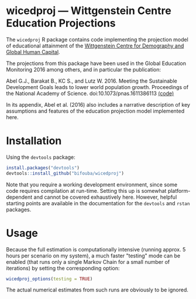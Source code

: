 # wicedproj — Wittgenstein Centre Education Projections

The `wicedproj` R package contains code implementing the projection model of educational attainment
of the [Wittgenstein Centre for Demography and Global Human Capital](http://www.wittgensteincentre.org/en/index.htm). 

The projections from this package have been used in the Global Education Monitoring 2016 among others,
and in particular the publication:

Abel G.J., Barakat B., KC S., and Lutz W. 2016. Meeting the Sustainable Development Goals leads to lower world population growth. Proceedings of the National Academy of Science. doi:10.1073/pnas.1611386113 [(code)](http://www.iiasa.ac.at/web/home/research/researchPrograms/WorldPopulation/SDG_Scenarios_2016.html)

In its appendix, Abel et al. (2016) also includes a narrative description of key assumptions and features of the education projection model implemented here.


# Installation

Using the `devtools` package:

```R
install.packages("devtools")
devtools::install_github("bifouba/wicedproj")
```

Note that you require a working development environment, since some code requires compilation at run-time.
Setting this up is somewhat platform-dependent and cannot be covered exhaustively here.
However, helpful starting points are available in the documentation for the `devtools` and `rstan` packages.


# Usage


Because the full estimation is computationally intensive (running approx. 5 hours per scenario on my system),
a much faster "testing" mode can be enabled (that runs only a single Markov Chain for a small number of iterations) 
by setting the corresponding option:

```R
wicedproj_options(testing = TRUE)
```

The actual numerical estimates from such runs are obviously to be ignored. 

